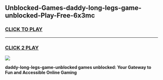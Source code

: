 
## Unblocked-Games-daddy-long-legs-game-unblocked-Play-Free-6x3mc
<h3>
<a href="https://premium76.site?title=daddy-long-legs-game-unblocked&ref=10A">CLICK TO PLAY</a></h3>
<hr>

<h3>
<a href="https://premium76.site?title=daddy-long-legs-game-unblocked&ref=10A">CLICK 2 PLAY</a>
  
</h3>

<a href="https://premium76.site?title=daddy-long-legs-game-unblocked&ref=10A"><img src="https://clearcache.store/games.png"></a>


**daddy-long-legs-game-unblocked games unblocked: Your Gateway to Fun and Accessible Online Gaming**
